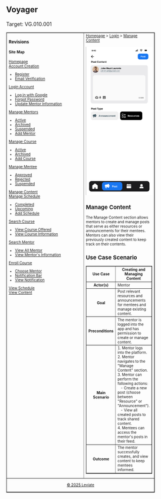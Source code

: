 ## Voyager
Target: VG.010.001

<table border="1" cellpadding="0" cellspacing="0" style="width: 80%; font-size: 10px;"> 
  
  <tr>
      <td valign="top" style="width: 70%;"> 
          <h3>Revisions</h3>
          <h4>Site Map</h4>
       <a href="https://github.com/VSUrhuel/voyager/blob/main/docs/homepage/homepage.md">Homepage</a>
          <br><a href="https://github.com/VSUrhuel/voyager/blob/main/docs/account-creation/account-creation.md">Account Creation</a>
          <ul>
            <li><a href="https://github.com/VSUrhuel/voyager/blob/main/docs/account-creation/register.md">Register</a></li>
            <li><a href="https://github.com/VSUrhuel/voyager/blob/main/docs/account-creation/email-verification.md">Email Verification</a></li>
          </ul>
          <a href="https://github.com/VSUrhuel/voyager/blob/main/docs/login-account/login-account.md">Login Account</a>
          <ul>
            <li><a href="https://github.com/VSUrhuel/voyager/blob/main/docs/login-account/login-with-google.md">Log in with Google</a></li>
            <li><a href="https://github.com/VSUrhuel/voyager/blob/main/docs/login-account/forgot-password.md">Forgot Password</a></li>
            <li><a href="https://github.com/VSUrhuel/voyager/blob/main/docs/login-account/update-mentor-information.md">Update Mentor Information</a></li>
          </ul>
          <a href="https://github.com/VSUrhuel/voyager/blob/main/docs/manage-mentors/manage-mentors.md">Manage Mentors</a>
          <ul>
            <li><a href="https://github.com/VSUrhuel/voyager/blob/main/docs/manage-mentors/active.md">Active</a></li>
            <li><a href="https://github.com/VSUrhuel/voyager/blob/main/docs/manage-mentors/archived.md">Archived</a></li>
            <li><a href="https://github.com/VSUrhuel/voyager/blob/main/docs/manage-mentors/suspended.md">Suspended</a></li>
            <li><a href="https://github.com/VSUrhuel/voyager/blob/main/docs/manage-mentors/add-mentor.md">Add Mentor</a></li>
          </ul>
          <a href="https://github.com/VSUrhuel/voyager/blob/main/docs/manage-course/manage-course.md">Manage Course</a>
          <ul>
            <li><a href="https://github.com/VSUrhuel/voyager/blob/main/docs/manage-course/active.md">Active</a></li>
            <li><a href="https://github.com/VSUrhuel/voyager/blob/main/docs/manage-course/archived.md">Archived</a></li>
            <li><a href="https://github.com/VSUrhuel/voyager/blob/main/docs/manage-course/add-course.md">Add Course</a></li>
          </ul>
          <a href="https://github.com/VSUrhuel/voyager/blob/main/docs/manage-mentee/manage-mentee.md">Manage Mentee</a>
          <ul>
            <li><a href="https://github.com/VSUrhuel/voyager/blob/main/docs/manage-mentee/approved.md">Approved</a></li>
            <li><a href="https://github.com/VSUrhuel/voyager/blob/main/docs/manage-mentee/rejected.md">Rejected</a></li>
            <li><a href="https://github.com/VSUrhuel/voyager/blob/main/docs/manage-mentee/suspended.md">Suspended</a></li>
          </ul>
          <a href="https://github.com/VSUrhuel/voyager/blob/main/docs/manage-content/manage-content.md">Manage Content</a>
          <br><a href="https://github.com/VSUrhuel/voyager/blob/main/docs/manage-schedule/manage-schedule.md">Manage Schedule</a>
          <ul>
            <li><a href="https://github.com/VSUrhuel/voyager/blob/main/docs/manage-schedule/completed.md">Completed</a></li>
            <li><a href="https://github.com/VSUrhuel/voyager/blob/main/docs/manage-schedule/upcoming.md">Upcoming</a></li>
            <li><a href="https://github.com/VSUrhuel/voyager/blob/main/docs/manage-schedule/add-schedule.md">Add Schedule</a></li>
          </ul>
          <a href="https://github.com/VSUrhuel/voyager/blob/main/docs/search-course/search-course.md">Search Course</a>
          <ul>
            <li><a href="https://github.com/VSUrhuel/voyager/blob/main/docs/search-course/view-course-offered.md">View Course Offered</a></li>
            <li><a href="https://github.com/VSUrhuel/voyager/blob/main/docs/search-course/view-course-information.md">View Course Information</a></li>
          </ul>
          <a href="https://github.com/VSUrhuel/voyager/blob/main/docs/search-mentor/search-mentor.md">Search Mentor</a>
          <ul>
            <li><a href="https://github.com/VSUrhuel/voyager/blob/main/docs/search-mentor/view-all-mentor.md">View All Mentor</a></li>
            <li><a href="https://github.com/VSUrhuel/voyager/blob/main/docs/search-mentor/view-mentor-information.md">View Mentor's Information</a></li>
          </ul>
          <a href="https://github.com/VSUrhuel/voyager/blob/main/docs/enroll-course/enroll-course.md">Enroll Course</a>
          <ul>
            <li><a href="https://github.com/VSUrhuel/voyager/blob/main/docs/enroll-course/choose-mentor.md">Choose Mentor</a></li>
            <li><a href="https://github.com/VSUrhuel/voyager/blob/main/docs/enroll-course/notification-bar.md">Notification Bar</a></li>
            <li><a href="https://github.com/VSUrhuel/voyager/blob/main/docs/enroll-course/view-notification.md">View Notification</a></li>
          </ul>
        <a href="https://github.com/VSUrhuel/voyager/blob/main/docs/view-schedule/view-schedule.md">View Schedule</a>
        <br><a href="https://github.com/VSUrhuel/voyager/blob/main/docs/view-content/view-content.md">View Content</a>
      </td>
      <td valign="top" style="width: 30%;">
       <a href="https://github.com/VSUrhuel/voyager/blob/main/docs/homepage/homepage.md">Homepage</a> &gt; 
        <a href="https://github.com/VSUrhuel/voyager/blob/main/docs/login-account/login-account.md">Login</a> &gt; 
        <a href="https://github.com/VSUrhuel/voyager/blob/main/docs/manage-content/manage-content.md">Manage Content</a> <br><br> 
        <img src="https://github.com/VSUrhuel/voyager/blob/main/docs/images/manage-content.png?raw=true"
             alt="Manage Content" width="200">
        <h2>Manage Content</h2>  
        <p>
            The Manage Content section allows mentors to create and manage posts that serve as either resources or announcements for their mentees. 
            Mentors can also view their previously created content to keep track on their contents.
        </p>
        <h2>Use Case Scenario</h2> 
        <table border="1">
            <tr>
                <th>Use Case</th>
                <th>Creating and Managing Content</th>
            </tr>
            <tr>
                <th>Actor(s)</th>
                <td>Mentor</td>
            </tr>
            <tr>
                <th>Goal</th>
                <td>Post relevant resources and announcements for mentees and manage existing content.</td>
            </tr>
            <tr>
                <th>Preconditions</th>
                <td>The mentor is logged into the app and has permission to create or manage content.</td>
            </tr>
            <tr>
                <th>Main Scenario</th>
                <td>
                    1. Mentor logs into the platform.<br>
                    2. Mentor navigates to the "Manage Content" section.<br>
                    3. Mentor can perform the following actions:<br>
                       &nbsp;   &nbsp;- Create a new post (choose between "Resource" or "Announcement").<br>
                       &nbsp;   &nbsp;- View all created posts to track shared content.<br>
                    4. Mentees can access the mentor's posts in their feed.<br>
                </td>
            </tr>
            <tr>
                <th>Outcome</th>
                <td>The mentor successfully creates, and view content to keep mentees informed.</td>
            </tr>
        </table>
      </td>
  </tr>
  <tr>
      <td colspan="2" align="center">
          <p style="color: black; text-decoration: underline; font-size: 10px;">© 2025 <span><a href="https://github.com/VSUrhuel/voyager">Leviate</a></span></p>
      </td>
  </tr>
</table>
